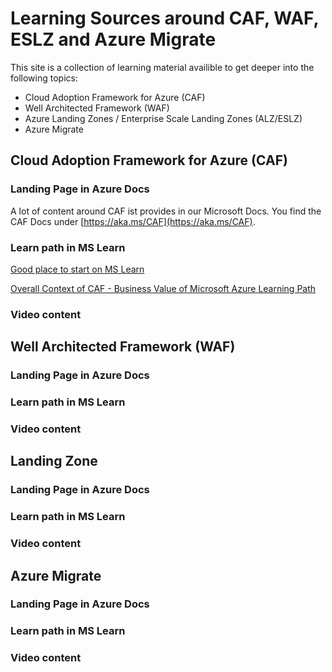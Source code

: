 # Learning Sources around CAF, WAF, ESLZ and Azure Migrate

This site is a collection of learning material availible to get deeper into the following topics:

- Cloud Adoption Framework for Azure (CAF)
- Well Architected Framework (WAF)
- Azure Landing Zones / Enterprise Scale Landing Zones (ALZ/ESLZ)
- Azure Migrate


## Cloud Adoption Framework for Azure (CAF)

### Landing Page in Azure Docs

A lot of content around CAF ist provides in our Microsoft Docs. You find the CAF Docs under [https://aka.ms/CAF](https://aka.ms/CAF).

### Learn path in MS Learn

[Good place to start on MS Learn](https://docs.microsoft.com/en-us/learn/modules/microsoft-cloud-adoption-framework-for-azure/)

[Overall Context of CAF - Business Value of Microsoft Azure Learning Path](https://docs.microsoft.com/en-us/learn/paths/learn-business-value-of-azure/)

### Video content

## Well Architected Framework (WAF)

### Landing Page in Azure Docs

### Learn path in MS Learn

### Video content

## Landing Zone

### Landing Page in Azure Docs

### Learn path in MS Learn

### Video content

## Azure Migrate

### Landing Page in Azure Docs

### Learn path in MS Learn

### Video content
